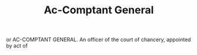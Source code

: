 ---
title: Ac-Comptant General
letter: A
permalink: "/definitions/ac-comptant-general.html"
body: or AC-COMPTANT GENERAL. An officer of the court of chancery, appointed by act
  of
published_at: '2018-07-07'
source: Black's Law Dictionary
layout: post
---